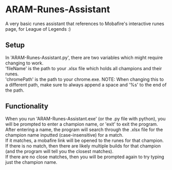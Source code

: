 # ARAM-Runes-Assistant
A very basic runes assistant that references to Mobafire's interactive runes page, for League of Legends :) 

## Setup
In 'ARAM-Runes-Assistant.py', there are two variables which might require changing to work.  
'fileName' is the path to your .xlsx file which holds all champions and their runes.  
'chromePath' is the path to your chrome.exe. NOTE: When changing this to a different path, make sure to always append a space and '%s' to the end of the path.  

## Functionality
When you run 'ARAM-Runes-Assistant.exe' (or the .py file with python), you will be prompted to enter a champion name, or 'exit' to exit the program.  
After entering a name, the program will search through the .xlsx file for the champion name inputted (case-insensitive) for a match.  
If it matches, a mobafire link will be opened to the runes for that champion.  
If there is no match, then there are likely multiple builds for that champion (and the program will tell you the closest matches).  
If there are no close matches, then you will be prompted again to try typing just the champion name.  
